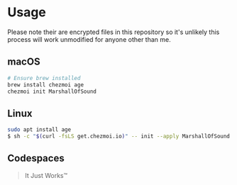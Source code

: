 # Usage

Please note their are encrypted files in this repository so it's unlikely this process will work unmodified for anyone other than me.

## macOS

```bash
# Ensure brew installed
brew install chezmoi age
chezmoi init MarshallOfSound
```

## Linux

```bash
sudo apt install age
$ sh -c "$(curl -fsLS get.chezmoi.io)" -- init --apply MarshallOfSound
```

## Codespaces

> It Just Works™
